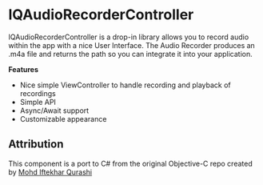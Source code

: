 # IQAudioRecorderController  

IQAudioRecorderController is a drop-in library allows you to record audio within the app with a nice User Interface. The Audio Recorder produces an .m4a file and returns the path so you can integrate it into your application.  
    
**Features**  

 - Nice simple ViewController to handle recording and playback of recordings
 - Simple API
 - Async/Await support
 - Customizable appearance

Attribution
----

This component is a port to C# from the original Objective-C repo created by [Mohd Iftekhar Qurashi](https://github.com/hackiftekhar/IQAudioRecorderController)
